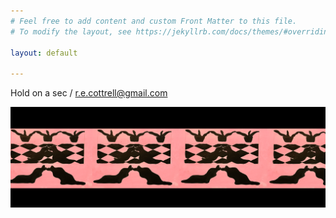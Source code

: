 ```yaml
---
# Feel free to add content and custom Front Matter to this file.
# To modify the layout, see https://jekyllrb.com/docs/themes/#overriding-theme-defaults

layout: default

---
```

Hold on a sec / r.e.cottrell@gmail.com

![](images/diamond_dog_pattern.png)  
